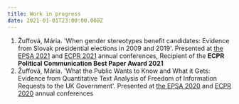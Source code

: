 ```yaml
---
title: Work in progress
date: 2021-01-01T23:00:00.000Z
---
```

1. Žuffová, Mária. 'When gender stereotypes benefit candidates: Evidence from Slovak presidential elections in 2009 and 2019'. Presented at [the EPSA 2021](https://coms.events/epsa2021/data/abstracts/en/abstract_0188.html) and [ECPR 2021](https://ecpr.eu/Events/Event/PanelDetails/11061) annual conferences, Recipient of the **ECPR Political Communication Best Paper Award 2021**
2. Žuffová, Mária. 'What the Public Wants to Know and What it Gets: Evidence from Quantitative Text Analysis of Freedom of Information Requests to the UK Government'. Presented at [the EPSA 2020](https://coms.events/EPSA-2020/data/abstracts/en/abstract_0072.html) and [ECPR 2020](https://ecpr.eu/Events/Event/PaperDetails/53895) annual conferences